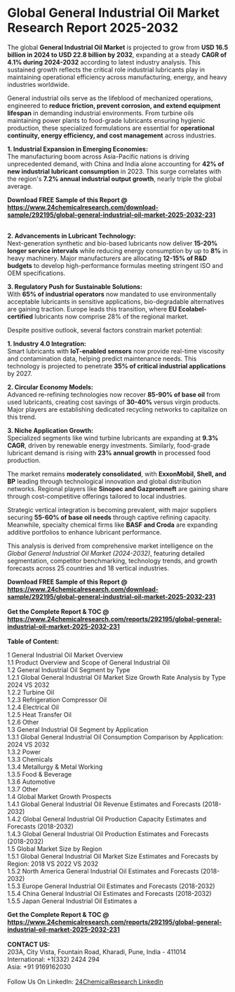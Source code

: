 <h1>Global General Industrial Oil Market Research Report 2025-2032</h1><p>The global <strong>General Industrial Oil Market</strong> is projected to grow from <strong>USD 16.5 billion in 2024 to USD 22.8 billion by 2032</strong>, expanding at a steady <strong>CAGR of 4.1% during 2024-2032</strong> according to latest industry analysis. This sustained growth reflects the critical role industrial lubricants play in maintaining operational efficiency across manufacturing, energy, and heavy industries worldwide.</p><p>General industrial oils serve as the lifeblood of mechanized operations, engineered to <strong>reduce friction, prevent corrosion, and extend equipment lifespan</strong> in demanding industrial environments. From turbine oils maintaining power plants to food-grade lubricants ensuring hygienic production, these specialized formulations are essential for <strong>operational continuity, energy efficiency, and cost management</strong> across industries.</p><p><strong>1. Industrial Expansion in Emerging Economies:</strong><br>
The manufacturing boom across Asia-Pacific nations is driving unprecedented demand, with China and India alone accounting for <strong>42% of new industrial lubricant consumption</strong> in 2023. This surge correlates with the region's <strong>7.2% annual industrial output growth</strong>, nearly triple the global average.</p><div><b>Download FREE Sample of this Report @ 
            <a href="https://www.24chemicalresearch.com/download-sample/292195/global-general-industrial-oil-market-2025-2032-231">
            https://www.24chemicalresearch.com/download-sample/292195/global-general-industrial-oil-market-2025-2032-231</a></b></div><br><p><strong>2. Advancements in Lubricant Technology:</strong><br>
Next-generation synthetic and bio-based lubricants now deliver <strong>15-20% longer service intervals</strong> while reducing energy consumption by up to <strong>8%</strong> in heavy machinery. Major manufacturers are allocating <strong>12-15% of R&amp;D budgets</strong> to develop high-performance formulas meeting stringent ISO and OEM specifications.</p><p><strong>3. Regulatory Push for Sustainable Solutions:</strong><br>
With <strong>65% of industrial operators</strong> now mandated to use environmentally acceptable lubricants in sensitive applications, bio-degradable alternatives are gaining traction. Europe leads this transition, where <strong>EU Ecolabel-certified</strong> lubricants now comprise 28% of the regional market.</p><p>Despite positive outlook, several factors constrain market potential:</p><p><strong>1. Industry 4.0 Integration:</strong><br>
Smart lubricants with <strong>IoT-enabled sensors</strong> now provide real-time viscosity and contamination data, helping predict maintenance needs. This technology is projected to penetrate <strong>35% of critical industrial applications</strong> by 2027.</p><p><strong>2. Circular Economy Models:</strong><br>
Advanced re-refining technologies now recover <strong>85-90% of base oil</strong> from used lubricants, creating cost savings of <strong>30-40%</strong> versus virgin products. Major players are establishing dedicated recycling networks to capitalize on this trend.</p><p><strong>3. Niche Application Growth:</strong><br>
Specialized segments like wind turbine lubricants are expanding at <strong>9.3% CAGR</strong>, driven by renewable energy investments. Similarly, food-grade lubricant demand is rising with <strong>23% annual growth</strong> in processed food production.</p><p>The market remains <strong>moderately consolidated</strong>, with <strong>ExxonMobil, Shell, and BP</strong> leading through technological innovation and global distribution networks. Regional players like <strong>Sinopec and Gazpromneft</strong> are gaining share through cost-competitive offerings tailored to local industries.</p><p>Strategic vertical integration is becoming prevalent, with major suppliers securing <strong>55-60% of base oil needs</strong> through captive refining capacity. Meanwhile, specialty chemical firms like <strong>BASF and Croda</strong> are expanding additive portfolios to enhance lubricant performance.</p><p>This analysis is derived from comprehensive market intelligence on the <em>Global General Industrial Oil Market (2024-2032)</em>, featuring detailed segmentation, competitor benchmarking, technology trends, and growth forecasts across 25 countries and 18 vertical industries.</p><div><b>Download FREE Sample of this Report @ 
            <a href="https://www.24chemicalresearch.com/download-sample/292195/global-general-industrial-oil-market-2025-2032-231">
            https://www.24chemicalresearch.com/download-sample/292195/global-general-industrial-oil-market-2025-2032-231</a></b></div><br><div><b>Get the Complete Report & TOC @ 
            <a href="https://www.24chemicalresearch.com/reports/292195/global-general-industrial-oil-market-2025-2032-231">
            https://www.24chemicalresearch.com/reports/292195/global-general-industrial-oil-market-2025-2032-231</a></b></div><br>
            <b>Table of Content:</b><p>1 General Industrial Oil Market Overview<br />
    1.1 Product Overview and Scope of General Industrial Oil<br />
    1.2 General Industrial Oil Segment by Type<br />
        1.2.1 Global General Industrial Oil Market Size Growth Rate Analysis by Type 2024 VS 2032<br />
        1.2.2 Turbine Oil<br />
        1.2.3 Refrigeration Compressor Oil<br />
        1.2.4 Electrical Oil<br />
        1.2.5 Heat Transfer Oil<br />
        1.2.6 Other<br />
    1.3 General Industrial Oil Segment by Application<br />
        1.3.1 Global General Industrial Oil Consumption Comparison by Application: 2024 VS 2032<br />
        1.3.2 Power<br />
        1.3.3 Chemicals<br />
        1.3.4 Metallurgy & Metal Working<br />
        1.3.5 Food & Beverage<br />
        1.3.6 Automotive<br />
        1.3.7 Other<br />
    1.4 Global Market Growth Prospects<br />
        1.4.1 Global General Industrial Oil Revenue Estimates and Forecasts (2018-2032)<br />
        1.4.2 Global General Industrial Oil Production Capacity Estimates and Forecasts (2018-2032)<br />
        1.4.3 Global General Industrial Oil Production Estimates and Forecasts (2018-2032)<br />
    1.5 Global Market Size by Region<br />
        1.5.1 Global General Industrial Oil Market Size Estimates and Forecasts by Region: 2018 VS 2022 VS 2032<br />
        1.5.2 North America General Industrial Oil Estimates and Forecasts (2018-2032)<br />
        1.5.3 Europe General Industrial Oil Estimates and Forecasts (2018-2032)<br />
        1.5.4 China General Industrial Oil Estimates and Forecasts (2018-2032)<br />
        1.5.5 Japan General Industrial Oil Estimates a</p><div><b>Get the Complete Report & TOC @ 
            <a href="https://www.24chemicalresearch.com/reports/292195/global-general-industrial-oil-market-2025-2032-231">
            https://www.24chemicalresearch.com/reports/292195/global-general-industrial-oil-market-2025-2032-231</a></b></div><br><b>CONTACT US:</b><br>
            203A, City Vista, Fountain Road, Kharadi, Pune, India - 411014<br>
            International: +1(332) 2424 294<br>
            Asia: +91 9169162030 <br><br>
            Follow Us On LinkedIn: <a href="https://www.linkedin.com/company/24chemicalresearch/">24ChemicalResearch LinkedIn</a>